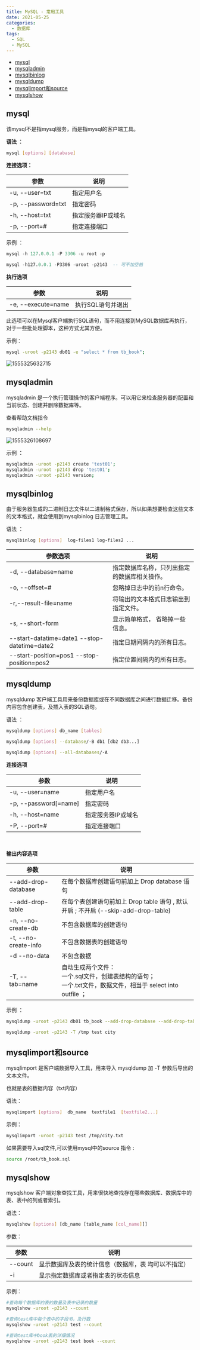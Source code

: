 ```yaml
---
title: MySQL - 常用工具
date: 2021-05-25 
categories: 
  - 数据库
tags: 
  - SQL
  - MySQL
---
```



<!-- START doctoc generated TOC please keep comment here to allow auto update -->
<!-- DON'T EDIT THIS SECTION, INSTEAD RE-RUN doctoc TO UPDATE -->


- [mysql](#mysql)
- [mysqladmin](#mysqladmin)
- [mysqlbinlog](#mysqlbinlog)
- [mysqldump](#mysqldump)
- [mysqlimport和source](#mysqlimport%E5%92%8Csource)
- [mysqlshow](#mysqlshow)

<!-- END doctoc generated TOC please keep comment here to allow auto update -->

## mysql

该mysql不是指mysql服务，而是指mysql的客户端工具。

**语法 ：**

```sh
mysql [options] [database]
```

**连接选项：**

| 参数               | 说明               |
| ------------------ | ------------------ |
| -u, --user=txt     | 指定用户名         |
| -p, --password=txt | 指定密码           |
| -h, --host=txt     | 指定服务器IP或域名 |
| -p, --port=#       | 指定连接端口       |


示例 ：

```sql
mysql -h 127.0.0.1 -P 3306 -u root -p
	
mysql -h127.0.0.1 -P3306 -uroot -p2143	-- 可不加空格
```

**执行选项**

| 参数               | 说明              |
| ------------------ | ----------------- |
| -e, --execute=name | 执行SQL语句并退出 |

此选项可以在Mysql客户端执行SQL语句，而不用连接到MySQL数据库再执行，对于一些批处理脚本，这种方式尤其方便。

示例：

```sh
mysql -uroot -p2143 db01 -e "select * from tb_book";
```

![1555325632715](https://images.zaiolos.top/images/202203011858050.png) 

## mysqladmin

mysqladmin 是一个执行管理操作的客户端程序。可以用它来检查服务器的配置和当前状态、创建并删除数据库等。

查看帮助文档指令

```sh
mysqladmin --help
```



![1555326108697](https://images.zaiolos.top/images/202203011858834.png)

示例 ： 

```sh
mysqladmin -uroot -p2143 create 'test01';  
mysqladmin -uroot -p2143 drop 'test01';
mysqladmin -uroot -p2143 version;
```

## mysqlbinlog

由于服务器生成的二进制日志文件以二进制格式保存，所以如果想要检查这些文本的文本格式，就会使用到mysqlbinlog 日志管理工具。

语法 ：

```sh
mysqlbinlog [options]  log-files1 log-files2 ...
```

| 参数选项                                      | 说明                                         |
| --------------------------------------------- | -------------------------------------------- |
| -d, --database=name                           | 指定数据库名称，只列出指定的数据库相关操作。 |
| -o, --offset=#                                | 忽略掉日志中的前n行命令。                    |
| -r,--result-file=name                         | 将输出的文本格式日志输出到指定文件。         |
| -s, --short-form                              | 显示简单格式， 省略掉一些信息。              |
| --start-datatime=date1  --stop-datetime=date2 | 指定日期间隔内的所有日志。                   |
| --start-position=pos1 --stop-position=pos2    | 指定位置间隔内的所有日志。                   |



## mysqldump

mysqldump 客户端工具用来备份数据库或在不同数据库之间进行数据迁移。备份内容包含创建表，及插入表的SQL语句。

语法 ：

```sh
mysqldump [options] db_name [tables]

mysqldump [options] --database/-B db1 [db2 db3...]

mysqldump [options] --all-databases/-A
```

**连接选项**

| 参数                  | 说明               |
| --------------------- | ------------------ |
| -u, --user=name       | 指定用户名         |
| -p, --password[=name] | 指定密码           |
| -h, --host=name       | 指定服务器IP或域名 |
| -P, --port=#          | 指定连接端口       |

​	

**输出内容选项**



| 参数                 | 说明                                                         |
| -------------------- | ------------------------------------------------------------ |
| --add-drop-database  | 在每个数据库创建语句前加上 Drop database 语句                |
| --add-drop-table     | 在每个表创建语句前加上 Drop table 语句 , 默认开启 ; 不开启 (--skip-add-drop-table) |
| -n, --no-create-db   | 不包含数据库的创建语句                                       |
| -t, --no-create-info | 不包含数据表的创建语句                                       |
| -d --no-data         | 不包含数据                                                   |
| -T, --tab=name       | 自动生成两个文件：<br/>一个.sql文件，创建表结构的语句；<br/>一个.txt文件，数据文件，相当于 select into outfile ； |

示例 ：
```sh
mysqldump -uroot -p2143 db01 tb_book --add-drop-database --add-drop-table > a
	
mysqldump -uroot -p2143 -T /tmp test city
```

## mysqlimport和source

mysqlimport 是客户端数据导入工具，用来导入 mysqldump 加 -T 参数后导出的文本文件。

也就是表的数据内容（txt内容）

语法：

```sh
mysqlimport [options]  db_name  textfile1  [textfile2...]
```

示例：

```sh
mysqlimport -uroot -p2143 test /tmp/city.txt
```



如果需要导入sql文件,可以使用mysql中的source 指令 : 

```sh
source /root/tb_book.sql
```

## mysqlshow

mysqlshow 客户端对象查找工具，用来很快地查找存在哪些数据库、数据库中的表、表中的列或者索引。

语法：

```sh
mysqlshow [options] [db_name [table_name [col_name]]]
```

参数：

| 参数    | 说明                                                |
| ------- | --------------------------------------------------- |
| --count | 显示数据库及表的统计信息（数据库，表 均可以不指定） |
| -i      | 显示指定数据库或者指定表的状态信息                  |



示例：

```sh
#查询每个数据库的表的数量及表中记录的数量
mysqlshow -uroot -p2143 --count

#查询test库中每个表中的字段书，及行数
mysqlshow -uroot -p2143 test --count

#查询test库中book表的详细情况
mysqlshow -uroot -p2143 test book --count
```

